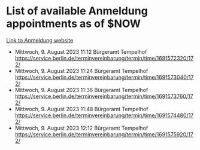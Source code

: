 # List of available Anmeldung appointments as of $NOW
[Link to Anmeldung website](https://service.berlin.de/terminvereinbarung/termin/tag.php?termin=1&anliegen[]=120686&dienstleisterlist=122210,122217,327316,122219,327312,122227,327314,122231,327346,122243,327348,122254,122252,329742,122260,329745,122262,329748,122271,327278,122273,327274,122277,327276,330436,122280,327294,122282,327290,122284,327292,122291,327270,122285,327266,122286,327264,122296,327268,150230,329760,122297,327286,122294,327284,122312,329763,122314,329775,122304,327330,122311,327334,122309,327332,317869,122281,327352,122279,329772,122283,122276,327324,122274,327326,122267,329766,122246,327318,122251,327320,122257,327322,122208,327298,122226,327300&herkunft=http%3A%2F%2Fservice.berlin.de%2Fdienstleistung%2F120686%2F)
- Mittwoch, 9. August 2023 11:12 Bürgeramt Tempelhof https://service.berlin.de/terminvereinbarung/termin/time/1691572320/172/
- Mittwoch, 9. August 2023 11:24 Bürgeramt Tempelhof https://service.berlin.de/terminvereinbarung/termin/time/1691573040/172/
- Mittwoch, 9. August 2023 11:36 Bürgeramt Tempelhof https://service.berlin.de/terminvereinbarung/termin/time/1691573760/172/
- Mittwoch, 9. August 2023 11:48 Bürgeramt Tempelhof https://service.berlin.de/terminvereinbarung/termin/time/1691574480/172/
- Mittwoch, 9. August 2023 12:12 Bürgeramt Tempelhof https://service.berlin.de/terminvereinbarung/termin/time/1691575920/172/
